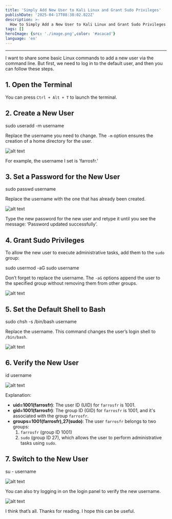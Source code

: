 ```yaml
---
title: 'Simply Add New User to Kali Linux and Grant Sudo Privileges'
publishDate: '2025-04-17T08:38:02.822Z'
description: >-
  How to Simply Add a New User to Kali Linux and Grant Sudo Privileges | FarrosFR.
tags: []
heroImage: {src: './image.png',color: '#acacad'}
language: 'en'
---
```

* * *

I want to share some basic Linux commands to add a new user via the command line. But first, we need to log in to the default user, and then you can follow these steps.

## 1. Open the Terminal

You can press `Ctrl + Alt + T` to launch the terminal.

## 2. Create a New User

sudo useradd -m username

Replace the username you need to change. The `-m` option ensures the creation of a home directory for the user.

![alt text](https://cdn-images-1.medium.com/max/800/1*-dsr_lDTyGoyWSoRYS1G6A.png)

For example, the username I set is ‘farrosfr.’

## 3. Set a Password for the New User

sudo passwd username

Replace the username with the one that has already been created.

![alt text](https://cdn-images-1.medium.com/max/800/1*pNl2TlqedF3_hRdASZGWjQ.png)

Type the new password for the new user and retype it until you see the message: ‘Password updated successfully’.

## 4. **Grant Sudo Privileges**

To allow the new user to execute administrative tasks, add them to the `sudo` group:

sudo usermod -aG sudo username

Don’t forget to replace the username. The `-aG` options append the user to the specified group without removing them from other groups.

![alt text](https://cdn-images-1.medium.com/max/800/1*BvIlEz28teBul7NoET4y2w.png)

## 5. **Set the Default Shell to Bash**

sudo chsh -s /bin/bash username

Replace the username. This command changes the user’s login shell to `/bin/bash`.

![alt text](https://cdn-images-1.medium.com/max/800/1*8oMYErwxmJCbQARoHD7kmA.png)

## 6. **Verify the New User**

id username

![alt text](https://cdn-images-1.medium.com/max/800/1*juLvD8G4OjAkpmwmq9lwrg.png)

Explanation:

* **uid=1001(farrosfr)**: The user ID (UID) for `farrosfr` is 1001.
* **gid=1001(farrosfr)**: The group ID (GID) for `farrosfr` is 1001, and it's associated with the group `farrosfr`.
* **groups=1001(farrosfr),27(sudo)**: The user `farrosfr` belongs to two groups:
    1. `farrosfr` (group ID 1001)  
    2. `sudo` (group ID 27), which allows the user to perform administrative tasks using `sudo`.

## 7. **Switch to the New User**

su - username

![alt text](https://cdn-images-1.medium.com/max/800/1*F2Gq41quR5oECeZXryh1EA.png)

You can also try logging in on the login panel to verify the new username.

![alt text](https://cdn-images-1.medium.com/max/800/1*2WMesGsTg1eit7Ajk78Osg.png)

I think that’s all. Thanks for reading. I hope this can be useful.
